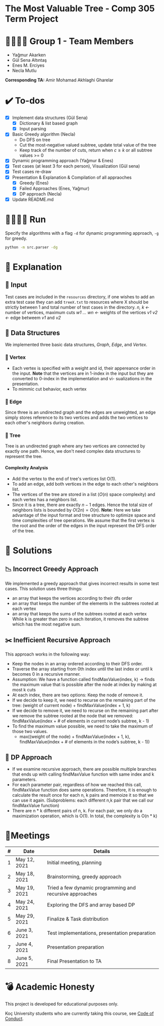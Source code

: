 # The Most Valuable Tree - Comp 305 Term Project

# :family_woman_woman_girl_boy: Group 1 - Team Members
- Yağmur Akarken
- Gül Sena Altıntaş
- Enes M. Erciyes
- Necla Mutlu

**Corresponding TA:** Amir Mohamad Akhlaghi Gharelar
# :heavy_check_mark: To-dos
- [x] Implement data structures (Gül Sena)
    - [x] Dictionary & list based graph
    - [x] Input parsing
- [x] Basic Greedy algorithm (Necla)
    - Do DFS on tree
    - Cut the most-negative valued subtree, update total value of the tree
    - Keep track of the number of cuts, return when $c\geq k$ or all subtree values >= 0
- [x] Dynamic programming approach (Yağmur & Enes)
- [x] Test cases (at least 3 for each person), Visualization (Gül sena) 
- [x] Test cases re-draw
- [x] Presentation & Explanation & Compilation of all appraoches
    - [x] Greedy (Enes)
    - [x] Failed Approaches (Enes, Yağmur)
    - [x] DP approach (Necla)
- [x] Update README.md

# :running_woman::running_man: Run
Specify the algorithms with a flag `-d` for dynamic programming approach, `-g` for greedy.
```bash
python -m src.parser -dg
```

# :school_satchel: Explanation
## :bookmark_tabs:	Input
Test cases are included in the `resources` directory, if one wishes to add an extra test case they can add `treeX.txt` to resources where X should be strictly between 1 and total number of test cases in the directory.
*n, k <-* number of vertices, maximum cuts
*w1 ... wn <-* weights of the vertices
*v1 v2 <-* edge betweem *v1* and *v2*

## :paperclip: Data Structures
We implemented three basic data structures, *Graph*, *Edge*, and *Vertex*. 
### :sunflower:	Vertex
- Each vertex is specified with a weight and id, their appereance order in the input. 
    **Note** that the vertices are in 1-index in the input but they are converted to 0-index in the implementation and vi- sualizations in the presentation.
- To mimmic cut behavior, each vertex 
### :ear_of_rice:	Edge
Since three is an undirected graph and the edges are unweighted, an edge simply stores reference to its two vertices and adds the two vertices to each other's neighbors during creation.

### :herb: Tree
Tree is an undirected graph where any two vertices are connected by exactly one path. Hence, we don't need complex data structures to represent the tree. 
#### Complexity Analysis
- Add the vertex to the end of tree's vertices list  O(1).
- To add an edge, add both vertices in the edge to each other's neighbors list.
- The vertices of the tree are stored in a list ($O(n)$ space complexity) and each vertex has a neighbors list. 
- Since it is a tree, there are exactly $n-1$ edges. Hence the total size of neighbors lists is bounded by $O(2n)=O(n)$.
**Note:** Here we take advantage of the input format and tree structure to optimize space and time complexities of tree operations. We assume that the first vertex is the root and the order of the edges in the input represent the DFS order of the tree.

# :pushpin:	Solutions
## :chart_with_downwards_trend:	Incorrect Greedy Approach
We implemented a greedy approach that gives incorrect results in some test cases. This solution uses three things:
- an array that keeps the vertices according to their dfs order 
- an array that keeps the number of the elements in the subtrees rooted at each vertex
- an array that keeps the sums of the subtrees rooted at each vertex
While k is greater than zero in each iteration, it removes the subtree which has the most negative sum.
## :scissors: Inefficient Recursive Approach
This approach works in the following way: 
- Keep the nodes in an array ordered according to their DFS order.
- Traverse the array starting from 0th index until the last index or until k becomes 0 in a recursive manner.
- Assumption: We have a function called findMaxValue(index, k) → finds the maximum value that is possible after the node at index by making at most k cuts
- At each index, there are two options: Keep the node of remove it.
- If we decide to keep it, we need to recurse on the remaining part of the tree: (weight of current node) + findMaxValue(index + 1, k)
- If we decide to remove it, we need to recurse on the remaining part after we remove the subtree rooted at the node that we removed: findMaxValue(index + # of elements in current node’s subtree, k - 1)
- To find the maximum value possible, we need to take the maximum of those two values. 
  - max((weight of the node) + findMaxValue(index + 1, k), findMaxValue(index + # of elements in the node’s subtree, k - 1))

## :rocket: DP Approach
- If we examine recursive approach, there are possible multiple branches that ends up with calling findMaxValue function with same index and k parameters. 
- For each parameter pair, regardless of how we reached this call, findMaxValue function does same operations. Therefore, it is enough to calculate the result once for each n, k pairs and memoize it so that we can use it again. (Subproblems: each different n,k pair that we call our findMaxValue function)
- There are n * k different pairs of n, k. For each pair, we only do a maximization operation, which is O(1). In total,  the complexity is O(n * k)

# :house_with_garden:Meetings
| #  | Date  | Details |
| -- | ----  | ----------  |
| 1  |  May 12, 2021 | Initial meeting, planning |
| 2  |  May 18, 2021 | Brainstorming, greedy approach |
| 3  |  May 19, 2021 | Tried a few dynamic programming and recursive approaches |
| 4  |  May 24, 2021 | Exploring the DFS and array based DP |
| 5  |  May 29, 2021 | Finalize & Task distribution |
| 6  |  June 3, 2021 | Test implementations, presentation preparation |
| 7  |  June 4, 2021 | Presentation preparation |
| 8  |  June 5, 2021 | Final Presentation to TA |

# :bomb: Academic Honesty
This project is developed for educational purposes only.

Koç University students who are currently taking this course, see <a href="https://apdd.ku.edu.tr/en/academic-policies/student-code-of-conduct/" target="_blank">Code of Conduct</a>.